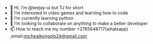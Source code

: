 - 👋 Hi, I’m @teejay-ui but TJ for short
- 👀 I’m interested in video games and learning how to code
- 🌱 I’m currently learning python
- 💞️ I’m looking to collaborate on anything to make a better developer
- 📫 How to reach me my number +2765648717(whatsapp) ,email:michealkongolo24@gmail.com

<!---
teejay-ui/teejay-ui is a ✨ special ✨ repository because its `README.md` (this file) appears on your GitHub profile.
You can click the Preview link to take a look at your changes.
--->
